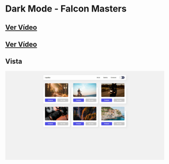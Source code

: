 # Dark Mode - Falcon Masters

## [Ver Vídeo](https://youtu.be/2Nmi1sXu12U)

## [Ver Vídeo](https://youtu.be/SS0haGSC6vI)
## Vista
![View](view.jpg)